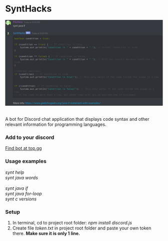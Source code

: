 # SyntHacks
<p align="center">
	<img src="readme.png"></p><br />
A bot for Discord chat application that displays code syntax and other relevant information for programming languages.

### Add to your discord
[Find bot at top.gg](https://top.gg/bot/799812465139515412)

### Usage examples
*synt help*<br />
*synt java words*<br /><br />
*synt java if*<br />
*synt java for-loop*<br />
*synt c versions*

### Setup
  1. In terminal, cd to project root folder: *npm install discord.js*<br />
  2. Create file *token.txt* in project root folder and paste your own token there. <b>Make sure it is only 1 line.</b>
